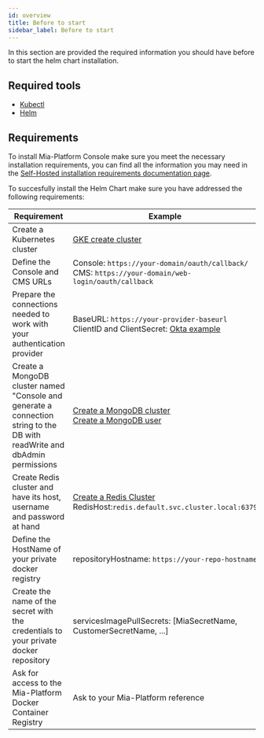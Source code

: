 ```yaml
---
id: overview
title: Before to start
sidebar_label: Before to start
---
```


<!--
WARNING: this file was automatically generated by Mia-Platform Doc Aggregator.
DO NOT MODIFY IT BY HAND.
Instead, modify the source file and run the aggregator to regenerate this file.
-->

In this section are provided the required information you should have before to start the helm chart installation.

## Required tools

- [Kubectl](https://kubernetes.io/docs/tasks/tools/)
- [Helm](https://helm.sh/docs/helm/helm_install/)

## Requirements

To install Mia-Platform Console make sure you meet the necessary installation requirements, you can find all the information you may need in the [Self-Hosted installation requirements documentation page](../self-hosted-requirements).

To succesfully install the Helm Chart make sure you have addressed the following requirements:

Requirement|Example
--|--
Create a Kubernetes cluster| [GKE create cluster](https://cloud.google.com/kubernetes-engine/docs/deploy-app-cluster)
Define the Console and CMS URLs|Console: `https://your-domain/oauth/callback/`<br /> CMS: `https://your-domain/web-login/oauth/callback`
Prepare the connections needed to work with your authentication provider| BaseURL: `https://your-provider-baseurl` <br /> ClientID and ClientSecret: [Okta example](https://developer.okta.com/docs/guides/find-your-app-credentials/main/) <br />
Create a MongoDB cluster named "Console and generate a connection string to the DB with readWrite and dbAdmin permissions| [Create a MongoDB cluster](https://www.mongodb.com/docs/guides/atlas/cluster/)<br /> [Create a MongoDB user](https://www.mongodb.com/docs/manual/tutorial/create-users/)
Create Redis cluster and have its host, username and password at hand|[Create a Redis Cluster](https://cloud.google.com/kubernetes-engine/docs/tutorials/upgrading-stateful-workload)<br /> RedisHost:`redis.default.svc.cluster.local:6379`
Define the HostName of your private docker registry | repositoryHostname: `https://your-repo-hostname`
Create the name of the secret with the credentials to your private docker repository| servicesImagePullSecrets: [MiaSecretName, CustomerSecretName, ...]
Ask for access to the Mia-Platform Docker Container Registry  | Ask to your Mia-Platform reference
